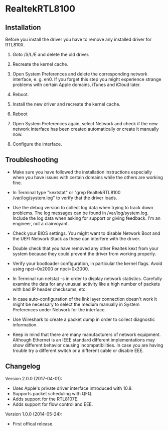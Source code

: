 RealtekRTL8100
==============

 Installation
------------

Before you install the driver you have to remove any installed driver for RTL810X.

1. Goto /S/L/E and delete the old driver.

2. Recreate the kernel cache.

3. Open System Preferences and delete the corresponding network interface, e. g. en0. If you forget this step you might experience strange problems with certain Apple domains, iTunes and iCloud later.

4. Reboot.

5. Install the new driver and recreate the kernel cache.

6. Reboot

7. Open System Preferences again, select Network and check if the new network interface has been created automatically or create it manually now.

8. Configure the interface.


Troubleshooting
---------------

- Make sure you have followed the installation instructions especially when you have issues with certain domains while the others are working fine.

- In Terminal type "kextstat" or "grep RealtekRTL8100 /var/log/system.log" to verify that the driver loads.
 
- Use the debug version to collect log data when trying to track down problems. The log messages can be found in /var/log/system.log. Include the log data when asking for support or giving feedback. I'm an engineer, not a clairvoyant.

- Check your BIOS settings. You might want to disable Network Boot and the UEFI Network Stack as these can interfere with the driver.

- Double check that you have removed any other Realtek kext from your system because they could prevent the driver from working properly.

- Verify your bootloader configuration, in particular the kernel flags. Avoid using npci=0x2000 or npci=0x3000.

- In Terminal run netstat -s in order to display network statistics. Carefully examine the data for any unusual activity like a high number of packets with bad IP header checksums, etc.

- In case auto-configuration of the link layer connection doesn't work it might be necessary to select the medium manually in System Preferences under Network for the interface.

- Use Wireshark to create a packet dump in order to collect diagnostic information.

- Keep in mind that there are many manufacturers of network equipment. Although Ethernet is an IEEE standard different implementations may show different behavior causing incompatibilities. In case you are having trouble try a different switch or a different cable or disable EEE.


Changelog
---------

Version 2.0.0 (2017-04-01):
 - Uses Apple's private driver interface introduced with 10.8.
 - Supports packet scheduling with QFQ.
 - Adds support for the RTL8107E.
 - Adds support for flow control and EEE.

Version 1.0.0 (2014-05-24):
- First offical release.
